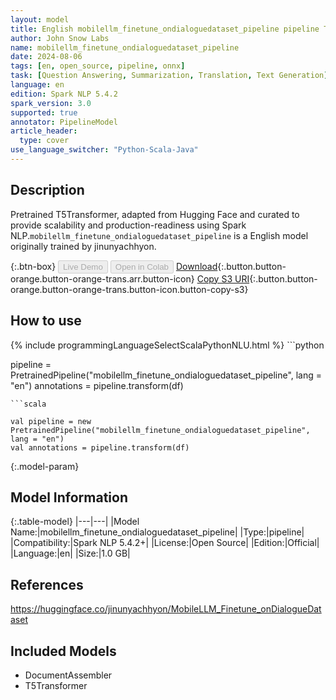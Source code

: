 ```yaml
---
layout: model
title: English mobilellm_finetune_ondialoguedataset_pipeline pipeline T5Transformer from jinunyachhyon
author: John Snow Labs
name: mobilellm_finetune_ondialoguedataset_pipeline
date: 2024-08-06
tags: [en, open_source, pipeline, onnx]
task: [Question Answering, Summarization, Translation, Text Generation]
language: en
edition: Spark NLP 5.4.2
spark_version: 3.0
supported: true
annotator: PipelineModel
article_header:
  type: cover
use_language_switcher: "Python-Scala-Java"
---
```


## Description

Pretrained T5Transformer, adapted from Hugging Face and curated to provide scalability and production-readiness using Spark NLP.`mobilellm_finetune_ondialoguedataset_pipeline` is a English model originally trained by jinunyachhyon.

{:.btn-box}
<button class="button button-orange" disabled>Live Demo</button>
<button class="button button-orange" disabled>Open in Colab</button>
[Download](https://s3.amazonaws.com/auxdata.johnsnowlabs.com/public/models/mobilellm_finetune_ondialoguedataset_pipeline_en_5.4.2_3.0_1722922155011.zip){:.button.button-orange.button-orange-trans.arr.button-icon}
[Copy S3 URI](s3://auxdata.johnsnowlabs.com/public/models/mobilellm_finetune_ondialoguedataset_pipeline_en_5.4.2_3.0_1722922155011.zip){:.button.button-orange.button-orange-trans.button-icon.button-copy-s3}

## How to use



<div class="tabs-box" markdown="1">
{% include programmingLanguageSelectScalaPythonNLU.html %}
```python

pipeline = PretrainedPipeline("mobilellm_finetune_ondialoguedataset_pipeline", lang = "en")
annotations =  pipeline.transform(df)   

```
```scala

val pipeline = new PretrainedPipeline("mobilellm_finetune_ondialoguedataset_pipeline", lang = "en")
val annotations = pipeline.transform(df)

```
</div>

{:.model-param}
## Model Information

{:.table-model}
|---|---|
|Model Name:|mobilellm_finetune_ondialoguedataset_pipeline|
|Type:|pipeline|
|Compatibility:|Spark NLP 5.4.2+|
|License:|Open Source|
|Edition:|Official|
|Language:|en|
|Size:|1.0 GB|

## References

https://huggingface.co/jinunyachhyon/MobileLLM_Finetune_onDialogueDataset

## Included Models

- DocumentAssembler
- T5Transformer
